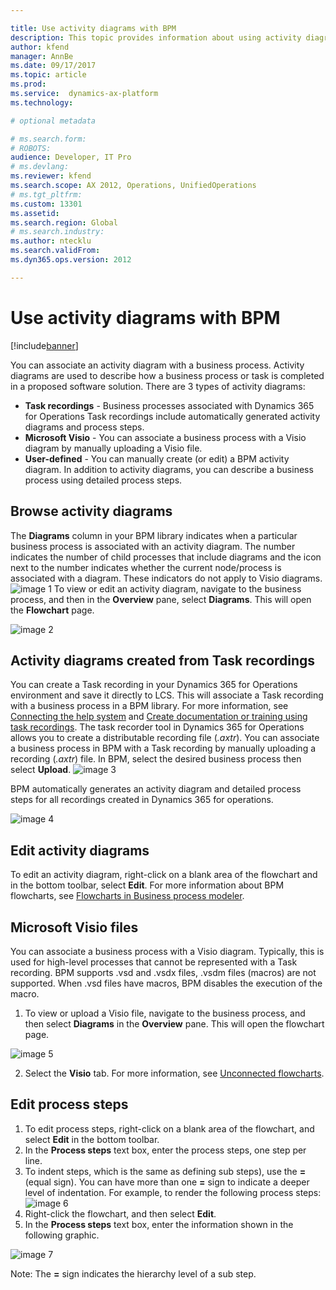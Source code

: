```yaml
---

title: Use activity diagrams with BPM
description: This topic provides information about using activity diagrams in a BPM library.
author: kfend
manager: AnnBe
ms.date: 09/17/2017
ms.topic: article
ms.prod: 
ms.service:  dynamics-ax-platform
ms.technology: 

# optional metadata

# ms.search.form: 
# ROBOTS: 
audience: Developer, IT Pro
# ms.devlang: 
ms.reviewer: kfend
ms.search.scope: AX 2012, Operations, UnifiedOperations
# ms.tgt_pltfrm: 
ms.custom: 13301
ms.assetid: 
ms.search.region: Global
# ms.search.industry: 
ms.author: ntecklu
ms.search.validFrom: 
ms.dyn365.ops.version: 2012

---
```


# Use activity diagrams with BPM

[!include[banner](../includes/banner.md)]

You can associate an activity diagram with a business process. Activity diagrams are used to describe how a business process or task is completed in a proposed software solution.
There are 3 types of activity diagrams:
- **Task recordings** - Business processes associated with Dynamics 365 for Operations Task recordings include automatically generated activity diagrams and process steps.
- **Microsoft Visio** - You can associate a business process with a Visio diagram by manually uploading a Visio file.
- **User-defined** - You can manually create (or edit) a BPM activity diagram.
In addition to activity diagrams, you can describe a business process using detailed process steps.
## Browse activity diagrams
The **Diagrams** column in your BPM library indicates when a particular business process is associated with an activity diagram. The number indicates the number of child processes that include diagrams and the icon next to the number indicates whether the current node/process is associated with a diagram. These indicators do not apply to Visio diagrams.
![image 1](https://github.com/ntecklu/Dynamics-365-Operations/blob/nahva-bpm-overview/dev-itpro/lifecycle-services/media/NEWBPM_BlogPost10.png "image 1")
To view or edit an activity diagram, navigate to the business process, and then in the **Overview** pane, select **Diagrams**. This will open the **Flowchart** page.

![image 2](https://github.com/ntecklu/Dynamics-365-Operations/blob/nahva-bpm-overview/dev-itpro/lifecycle-services/media/NEWBPM_BlogPost15.png "image2")
## Activity diagrams created from Task recordings
You can create a Task recording in your Dynamics 365 for Operations environment and save it directly to LCS. This will associate a Task recording with a business process in a BPM library. For more information, see [Connecting the help system](https://ax.help.dynamics.com/en/wiki/working-with-help/#connecting-the-help-system) and [Create documentation or training using task recordings](https://ax.help.dynamics.com/en/wiki/task-recorder/).
The task recorder tool in Dynamics 365 for Operations allows you to create a distributable recording file (_.axtr_). You can associate a business process in BPM with a Task recording by manually uploading a recording (_.axtr_) file. In BPM, select the desired business process then select **Upload**.
![image 3](https://github.com/ntecklu/Dynamics-365-Operations/blob/nahva-bpm-overview/dev-itpro/lifecycle-services/media/NEWBPM_BlogPost16.png "image 3")

BPM automatically generates an activity diagram and detailed process steps for all recordings created in Dynamics 365 for operations.

![image 4](https://github.com/ntecklu/Dynamics-365-Operations/blob/nahva-bpm-overview/dev-itpro/lifecycle-services/media/NEWBPM_BlogPost17-1024x483.png "image 4")
## Edit activity diagrams
To edit an activity diagram, right-click on a blank area of the flowchart and in the bottom toolbar, select **Edit**. For more information about BPM flowcharts, see [Flowcharts in Business process modeler](https://ax.help.dynamics.com/en/wiki/flowcharts-in-business-process-modeler/).
## Microsoft Visio files
You can associate a business process with a Visio diagram. Typically, this is used for high-level processes that cannot be represented with a Task recording. BPM supports .vsd and .vsdx files, .vsdm files (macros) are not supported. When .vsd files have macros, BPM disables the execution of the macro.
1. To view or upload a Visio file, navigate to the business process, and then select **Diagrams** in the **Overview** pane. This will open the flowchart page.

![image 5](https://github.com/ntecklu/Dynamics-365-Operations/blob/nahva-bpm-overview/dev-itpro/lifecycle-services/media/NEWBPM_BlogPost18.png "image 5")

2. Select the **Visio** tab. For more information, see [Unconnected flowcharts](https://ax.help.dynamics.com/en/wiki/flowcharts-in-business-process-modeler/#unconnected-flowcharts).
## Edit process steps
1. To edit process steps, right-click on a blank area of the flowchart, and select **Edit** in the bottom toolbar.
2. In the **Process steps** text box, enter the process steps, one step per line.
3. To indent steps, which is the same as defining sub steps), use the **=** (equal sign). You can have more than one **=** sign to indicate a deeper level of indentation.
For example, to render the following process steps:
![image 6](https://github.com/ntecklu/Dynamics-365-Operations/blob/nahva-bpm-overview/dev-itpro/lifecycle-services/media/NEWBPM_BlogPost19.png  "image 6")
4. Right-click the flowchart, and then select **Edit**.
5. In the **Process steps** text box, enter the information shown in the following graphic.

![image 7](https://github.com/ntecklu/Dynamics-365-Operations/blob/nahva-bpm-overview/dev-itpro/lifecycle-services/media/NEWBPM_BlogPost20.png "image 7")

Note: The **=** sign indicates the hierarchy level of a sub step.
